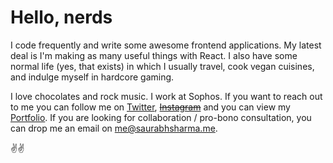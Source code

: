 # Hello, nerds

I code frequently and write some awesome frontend applications. My latest deal is I'm making as many useful things with React. I also have some normal life (yes, that exists) in which I usually travel, cook vegan cuisines, and indulge myself in hardcore gaming.

I love chocolates and rock music. I work at Sophos. If you want to reach out to me you can follow me on [Twitter](https://twitter.com/saurabhiam), [~~Instagram~~](https://instagram.com/saurabhiam) and you can view my [Portfolio](https://saurabhsharma.me). If you are looking for collaboration / pro-bono consultation, you can drop me an email on <me@saurabhsharma.me>.

✌️✌️
